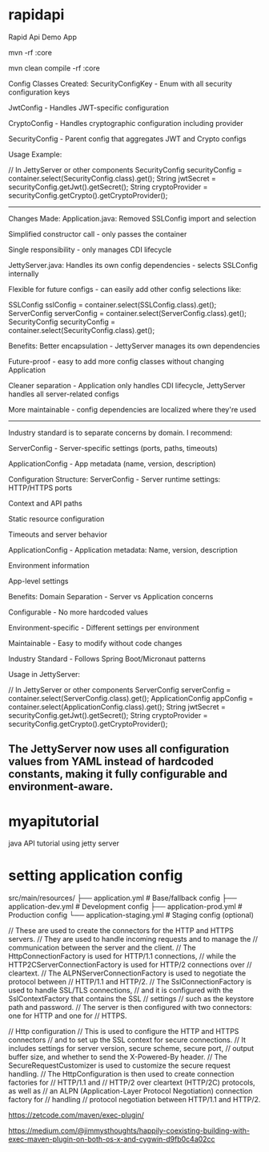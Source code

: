 # rapidapi
Rapid Api Demo App


mvn <args> -rf :core

mvn clean compile -rf :core



Config Classes Created:
SecurityConfigKey - Enum with all security configuration keys

JwtConfig - Handles JWT-specific configuration

CryptoConfig - Handles cryptographic configuration including provider

SecurityConfig - Parent config that aggregates JWT and Crypto configs

Usage Example:

// In JettyServer or other components
SecurityConfig securityConfig = container.select(SecurityConfig.class).get();
String jwtSecret = securityConfig.getJwt().getSecret();
String cryptoProvider = securityConfig.getCrypto().getCryptoProvider();

---------------------------

Changes Made:
Application.java:
Removed SSLConfig import and selection

Simplified constructor call - only passes the container

Single responsibility - only manages CDI lifecycle

JettyServer.java:
Handles its own config dependencies - selects SSLConfig internally

Flexible for future configs - can easily add other config selections like:

SSLConfig sslConfig = container.select(SSLConfig.class).get();
ServerConfig serverConfig = container.select(ServerConfig.class).get();
SecurityConfig securityConfig = container.select(SecurityConfig.class).get();

Benefits:
Better encapsulation - JettyServer manages its own dependencies

Future-proof - easy to add more config classes without changing Application

Cleaner separation - Application only handles CDI lifecycle, JettyServer handles all server-related configs

More maintainable - config dependencies are localized where they're used

---------------------------

Industry standard is to separate concerns by domain. I recommend:

ServerConfig - Server-specific settings (ports, paths, timeouts)

ApplicationConfig - App metadata (name, version, description)

Configuration Structure:
ServerConfig - Server runtime settings:
HTTP/HTTPS ports

Context and API paths

Static resource configuration

Timeouts and server behavior

ApplicationConfig - Application metadata:
Name, version, description

Environment information

App-level settings

Benefits:
Domain Separation - Server vs Application concerns

Configurable - No more hardcoded values

Environment-specific - Different settings per environment

Maintainable - Easy to modify without code changes

Industry Standard - Follows Spring Boot/Micronaut patterns

Usage in JettyServer:

// In JettyServer or other components
ServerConfig serverConfig = container.select(ServerConfig.class).get();
ApplicationConfig appConfig = container.select(ApplicationConfig.class).get();
String jwtSecret = securityConfig.getJwt().getSecret();
String cryptoProvider = securityConfig.getCrypto().getCryptoProvider();

The JettyServer now uses all configuration values from YAML instead of hardcoded constants, making it fully configurable and environment-aware.
---------------------------

# myapitutorial
java API tutorial using jetty server

# setting application config
src/main/resources/
├── application.yml          # Base/fallback config
├── application-dev.yml      # Development config
├── application-prod.yml     # Production config
└── application-staging.yml  # Staging config (optional)

// These are used to create the connectors for the HTTP and HTTPS servers.
// They are used to handle incoming requests and to manage the
// communication between the server and the client.
// The HttpConnectionFactory is used for HTTP/1.1 connections,
// while the HTTP2CServerConnectionFactory is used for HTTP/2 connections over
// cleartext.
// The ALPNServerConnectionFactory is used to negotiate the protocol between
// HTTP/1.1 and HTTP/2.
// The SslConnectionFactory is used to handle SSL/TLS connections,
// and it is configured with the SslContextFactory that contains the SSL
// settings
// such as the keystore path and password.
// The server is then configured with two connectors: one for HTTP and one for
// HTTPS.


// Http configuration
// This is used to configure the HTTP and HTTPS connectors
// and to set up the SSL context for secure connections.
// It includes settings for server version, secure scheme, secure port,
// output buffer size, and whether to send the X-Powered-By header.
// The SecureRequestCustomizer is used to customize the secure request handling.
// The HttpConfiguration is then used to create connection factories for
// HTTP/1.1 and
// HTTP/2 over cleartext (HTTP/2C) protocols, as well as
// an ALPN (Application-Layer Protocol Negotiation) connection factory for
// handling
// protocol negotiation between HTTP/1.1 and HTTP/2.

https://zetcode.com/maven/exec-plugin/

https://medium.com/@jimmysthoughts/happily-coexisting-building-with-exec-maven-plugin-on-both-os-x-and-cygwin-d9fb0c4a02cc